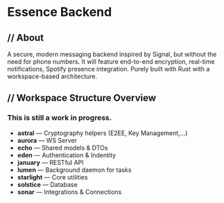 # Essence Backend

## // About

A secure, modern messaging backend inspired by Signal, but without the need for phone numbers. It will feature end-to-end encryption, real-time notifications, Spotify presence integration. Purely built with Rust with a workspace-based architecture.

## // Workspace Structure Overview

### This is still a work in progress.

- **astral** — Cryptography helpers (E2EE, Key Management,...)
- **aurora** — WS Server
- **echo** — Shared models & DTOs
- **eden** — Authentication & Indentity
- **january** — RESTful API
- **lumen** — Background daemon for tasks
- **starlight** — Core utilities
- **solstice** — Database
- **sonar** — Integrations & Connections
